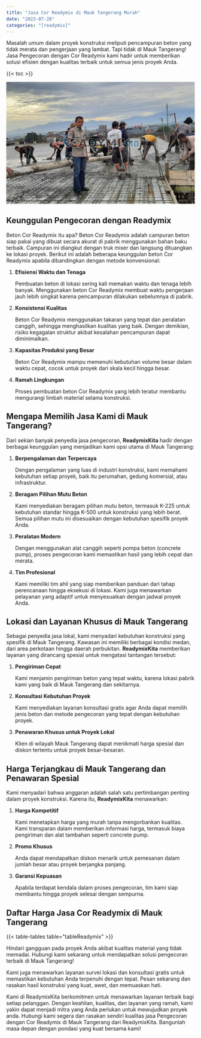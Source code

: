 ```yaml
---
title: "Jasa Cor Readymix di Mauk Tangerang Murah"
date: "2023-07-28"
categories: "[readymix]"
---
```


Masalah umum dalam proyek konstruksi meliputi pencampuran beton yang tidak merata dan pengerjaan yang lambat. Tapi tidak di Mauk Tangerang! Jasa Pengecoran dengan Cor Readymix kami hadir untuk memberikan solusi efisien dengan kualitas terbaik untuk semua jenis proyek Anda.

{{< toc >}}

![Jasa Cor Readymix di Mauk Tangerang Murah](/images/readymix/cor-readymix-11.jpg)

## Keunggulan Pengecoran dengan Readymix

Beton Cor Readymix itu apa? Beton Cor Readymix adalah campuran beton siap pakai yang dibuat secara akurat di pabrik menggunakan bahan baku terbaik. Campuran ini diangkut dengan truk mixer dan langsung dituangkan ke lokasi proyek. Berikut ini adalah beberapa keunggulan beton Cor Readymix apabila dibandingkan dengan metode konvensional:

1. **Efisiensi Waktu dan Tenaga**

   Pembuatan beton di lokasi sering kali memakan waktu dan tenaga lebih banyak. Menggunakan beton Cor Readymix membuat waktu pengerjaan jauh lebih singkat karena pencampuran dilakukan sebelumnya di pabrik.

2. **Konsistensi Kualitas**

   Beton Cor Readymix menggunakan takaran yang tepat dan peralatan canggih, sehingga menghasilkan kualitas yang baik. Dengan demikian, risiko kegagalan struktur akibat kesalahan pencampuran dapat diminimalkan.

3. **Kapasitas Produksi yang Besar**

   Beton Cor Readymix mampu memenuhi kebutuhan volume besar dalam waktu cepat, cocok untuk proyek dari skala kecil hingga besar.

4. **Ramah Lingkungan**

   Proses pembuatan beton Cor Readymix yang lebih teratur membantu mengurangi limbah material selama konstruksi.

## Mengapa Memilih Jasa Kami di Mauk Tangerang?

Dari sekian banyak penyedia jasa pengecoran, **ReadymixKita** hadir dengan berbagai keunggulan yang menjadikan kami opsi utama di Mauk Tangerang:

1. **Berpengalaman dan Terpercaya**

   Dengan pengalaman yang luas di industri konstruksi, kami memahami kebutuhan setiap proyek, baik itu perumahan, gedung komersial, atau infrastruktur.

2. **Beragam Pilihan Mutu Beton**

   Kami menyediakan beragam pilihan mutu beton, termasuk K-225 untuk kebutuhan standar hingga K-500 untuk konstruksi yang lebih berat. Semua pilihan mutu ini disesuaikan dengan kebutuhan spesifik proyek Anda.

3. **Peralatan Modern**

   Dengan menggunakan alat canggih seperti pompa beton (concrete pump), proses pengecoran kami memastikan hasil yang lebih cepat dan merata.

4. **Tim Profesional**

   Kami memiliki tim ahli yang siap memberikan panduan dari tahap perencanaan hingga eksekusi di lokasi. Kami juga menawarkan pelayanan yang adaptif untuk menyesuaikan dengan jadwal proyek Anda.

## Lokasi dan Layanan Khusus di Mauk Tangerang

Sebagai penyedia jasa lokal, kami menyadari kebutuhan konstruksi yang spesifik di Mauk Tangerang. Kawasan ini memiliki berbagai kondisi medan, dari area perkotaan hingga daerah perbukitan. **ReadymixKita** memberikan layanan yang dirancang spesial untuk mengatasi tantangan tersebut:

1. **Pengiriman Cepat**

   Kami menjamin pengiriman beton yang tepat waktu, karena lokasi pabrik kami yang baik di Mauk Tangerang dan sekitarnya.

2. **Konsultasi Kebutuhan Proyek**

   Kami menyediakan layanan konsultasi gratis agar Anda dapat memilih jenis beton dan metode pengecoran yang tepat dengan kebutuhan proyek.

3. **Penawaran Khusus untuk Proyek Lokal**

   Klien di wilayah Mauk Tangerang dapat menikmati harga spesial dan diskon tertentu untuk proyek besar-besaran.

## Harga Terjangkau di Mauk Tangerang dan Penawaran Spesial

Kami menyadari bahwa anggaran adalah salah satu pertimbangan penting dalam proyek konstruksi. Karena itu, **ReadymixKita** menawarkan:

1. **Harga Kompetitif**

   Kami menetapkan harga yang murah tanpa mengorbankan kualitas. Kami transparan dalam memberikan informasi harga, termasuk biaya pengiriman dan alat tambahan seperti concrete pump.

2. **Promo Khusus**

   Anda dapat mendapatkan diskon menarik untuk pemesanan dalam jumlah besar atau proyek berjangka panjang.

3. **Garansi Kepuasan**

   Apabila terdapat kendala dalam proses pengecoran, tim kami siap membantu hingga proyek selesai dengan sempurna.

## Daftar Harga Jasa Cor Readymix di Mauk Tangerang

{{< table-tables table="tableReadymix" >}}

Hindari gangguan pada proyek Anda akibat kualitas material yang tidak memadai. Hubungi kami sekarang untuk mendapatkan solusi pengecoran terbaik di Mauk Tangerang!

Kami juga menawarkan layanan survei lokasi dan konsultasi gratis untuk memastikan kebutuhan Anda terpenuhi dengan tepat. Pesan sekarang dan rasakan hasil konstruksi yang kuat, awet, dan memuaskan hati.

Kami di ReadymixKita berkomitmen untuk menawarkan layanan terbaik bagi setiap pelanggan. Dengan keahlian, kualitas, dan layanan yang ramah, kami yakin dapat menjadi mitra yang Anda perlukan untuk mewujudkan proyek anda. Hubungi kami segera dan rasakan sendiri kualitas jasa Pengecoran dengan Cor Readymix di Mauk Tangerang dari ReadymixKita. Bangunlah masa depan dengan pondasi yang kuat bersama kami!